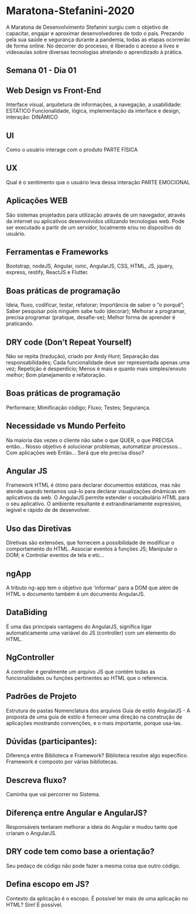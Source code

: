 # Maratona-Stefanini-2020
A Maratona de Desenvolvimento Stefanini surgiu com o objetivo de capacitar, engajar e aproximar desenvolvedores de todo o país. Prezando pela sua saúde e segurança durante a pandemia, todas as etapas ocorrerão de forma online. No decorrer do processo, é liberado o acesso a lives e videoaulas sobre diversas tecnologias atrelando o aprendizado à prática.

## Semana 01 - Dia 01

## Web Design vs Front-End
Interface visual, arquitetura de informações, a navegação, a usabilidade: ESTÁTICO
Funcionalidade, lógica, implementação da interface e design, interação: DINÂMICO

## UI
Como o usuário interage com o produto
PARTE FÍSICA

## UX
Qual é o sentimento que o usuário leva dessa interação
PARTE EMOCIONAL

## Aplicações WEB
São sistemas projetados para utilização através de um navegador, através da internet ou aplicativos desenvolvidos utilizando tecnologias web. Pode ser executado a partir de um servidor, localmente e/ou no dispositivo do usuário.

## Ferramentas e Frameworks
Bootstrap, nodeJS, Angular, ionic, AngularJS, CSS, HTML, JS, jquery, express, restify, ReactJS e Flutter.

## Boas práticas de programação
Ideia, fluxo, codificar, testar, refatorar;
Importância de saber o “o porquê”;
Saber pesquisar pois ninguém sabe tudo (decorar);
Melhorar a programar, precisa programar (pratique, desafie-se);
Melhor forma de aprender é praticando.

## DRY code (Don’t Repeat Yourself)
Não se repita (tradução), criado por Andy Hunt;
Separação das responsabilidades;
Cada funcionalidade deve ser representada apenas uma vez;
Repetição é desperdício;
Menos é mais e quanto mais simples/enxuto melhor;
Bom planejamento e refatoração.

## Boas práticas de programação
Performace;
Mimificação código;
Fluxo;
Testes;
Segurança.

## Necessidade vs Mundo Perfeito
Na maioria das vezes o cliente não sabe o que QUER, o que PRECISA então…
Nosso objetivo é solucionar problemas, automatizar processos… Com aplicações web
Então… Será que ele precisa disso?

## Angular JS
Framework
HTML é ótimo para declarar documentos estáticos, mas não atende quando tentamos usá-lo para declarar visualizações dinâmicas em aplicativos da web.
O AngularJS permite estender o vocabulário HTML para o seu aplicativo. O ambiente resultante é extraodinariamente expressivo, legível e rápido de de desenvolver.

## Uso das Diretivas
Diretivas são extensões, que fornecem a possibilidade de modificar o comportamento do HTML.
Associar eventos à funções JS;
Manipular o DOM; e
Controlar eventos de tela e etc…

## ngApp
A tributo ng-app tem o objetivo que ‘informar’ para a DOM que além de HTML o documento também é um documento AngularJS.

## DataBiding
É uma das principais vantagens do AngularJS, significa ligar automaticamente uma variável do JS (controller) com um elemento do HTML.

## NgController
A controller é geralmente um arquivo JS que contém todas as funcionalidades ou funções pertinentes ao HTML que o referencia.

## Padrões de Projeto
Estrutura de pastas
Nomenclatura dos arquivos
Guia de estilo AngularJS - A proposta de uma guia de estilo é fornecer uma direção na construção de aplicações mostrando convenções, e o mais importante, porque usa-las.

## Dúvidas (participantes):
Diferença entre Biblioteca e Framework?
Biblioteca resolve algo específico.
Framework é composto por várias bibliotecas.

## Descreva fluxo?
Caminha que vai percorrer no Sistema.

## Diferença entre Angular e AngularJS?
Responsáveis tentaram melhorar a ideia do Angular e mudou tanto que criaram o AngularJS.

## DRY code tem como base a orientação?
Seu pedaço de código não pode fazer a mesma coisa que outro código.

## Defina escopo em JS?
Contexto da aplicação é o escopo.
É possível ter mais de uma aplicação no HTML?
Sim! É possível.
